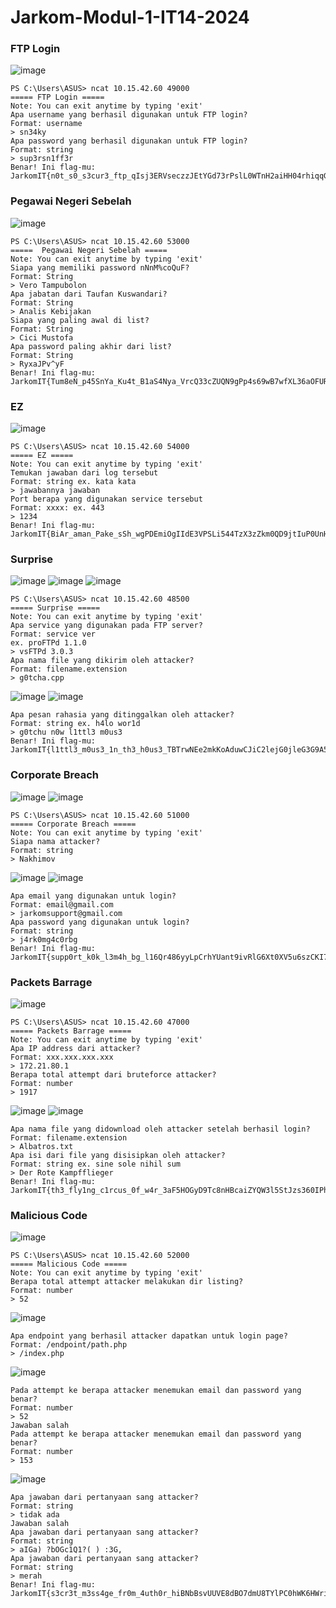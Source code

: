 # Jarkom-Modul-1-IT14-2024

### FTP Login
![image](https://github.com/user-attachments/assets/0ae839e4-5f03-4f97-a794-dbc8ab4a6fdc)
```
PS C:\Users\ASUS> ncat 10.15.42.60 49000
===== FTP Login =====
Note: You can exit anytime by typing 'exit'
Apa username yang berhasil digunakan untuk FTP login?
Format: username
> sn34ky
Apa password yang berhasil digunakan untuk FTP login?
Format: string
> sup3rsn1ff3r
Benar! Ini flag-mu: JarkomIT{n0t_s0_s3cur3_ftp_qIsj3ERVseczzJEtYGd73rPslL0WTnH2aiHH04rhiqqGQiYQftyWG1N}
```

### Pegawai Negeri Sebelah
![image](https://github.com/user-attachments/assets/7365f75e-aa33-4d7a-a10d-5fda35dbba67)
```
PS C:\Users\ASUS> ncat 10.15.42.60 53000
=====  Pegawai Negeri Sebelah =====
Note: You can exit anytime by typing 'exit'
Siapa yang memiliki password nNnM%coQuF?
Format: String
> Vero Tampubolon
Apa jabatan dari Taufan Kuswandari?
Format: String
> Analis Kebijakan
Siapa yang paling awal di list?
Format: String
> Cici Mustofa
Apa password paling akhir dari list?
Format: String
> RyxaJPv^yF
Benar! Ini flag-mu: JarkomIT{Tum8eN_p45SnYa_Ku4t_B1aS4Nya_VrcQ33cZUQN9gPp4s69wB7wfXL36aOFURVFs14fVtt4eWqntBZBYM4h}
```

### EZ
![image](https://github.com/user-attachments/assets/91309861-12c1-46e9-9bd5-692e17f0d1ec)
```
PS C:\Users\ASUS> ncat 10.15.42.60 54000
===== EZ =====
Note: You can exit anytime by typing 'exit'
Temukan jawaban dari log tersebut
Format: string ex. kata kata
> jawabannya jawaban
Port berapa yang digunakan service tersebut
Format: xxxx: ex. 443
> 1234
Benar! Ini flag-mu: JarkomIT{BiAr_aman_Pake_sSh_wgPDEmiOgIIdE3VPSLi544TzX3zZkm0QD9jtIuP0UnHLSEZXlm3REZ}
```

### Surprise
![image](https://github.com/user-attachments/assets/d04bed12-c543-4b87-955d-68beaa203ecb)
![image](https://github.com/user-attachments/assets/be58b391-0b70-4702-b68d-ec5ac1d2a16b)
![image](https://github.com/user-attachments/assets/64a95f57-294d-4ea0-88e2-afe1a4a1be85)
```
PS C:\Users\ASUS> ncat 10.15.42.60 48500
===== Surprise =====
Note: You can exit anytime by typing 'exit'
Apa service yang digunakan pada FTP server?
Format: service ver
ex. proFTPd 1.1.0
> vsFTPd 3.0.3
Apa nama file yang dikirim oleh attacker?
Format: filename.extension
> g0tcha.cpp
```
![image](https://github.com/user-attachments/assets/7ae11496-1040-4059-a7ba-6a3dd1665ce1)
![image](https://github.com/user-attachments/assets/632a7feb-dcd4-45a9-b1d7-24dccc2448d4)
```
Apa pesan rahasia yang ditinggalkan oleh attacker?
Format: string ex. h4lo wor1d
> g0tchu n0w l1ttl3 m0us3
Benar! Ini flag-mu: JarkomIT{l1ttl3_m0us3_1n_th3_h0us3_TBTrwNEe2mkKoAduwCJiC2lejG0jleG3G9A5SNqWG9BLTX9UQFg7TCHU}
```

### Corporate Breach
![image](https://github.com/user-attachments/assets/c878ca73-6573-4285-af55-87f101bb8e53)
![image](https://github.com/user-attachments/assets/a6867e07-954f-4afe-8653-d1ef05a551b8)
```
PS C:\Users\ASUS> ncat 10.15.42.60 51000
===== Corporate Breach =====
Note: You can exit anytime by typing 'exit'
Siapa nama attacker?
Format: string
> Nakhimov
```
![image](https://github.com/user-attachments/assets/f0ac6e1e-7bec-43bc-8b69-4b51b9e39211)
![image](https://github.com/user-attachments/assets/f97f94fb-ff7f-4d86-8278-837ffa5cc6bc)
```
Apa email yang digunakan untuk login?
Format: email@gmail.com
> jarkomsupport@gmail.com
Apa password yang digunakan untuk login?
Format: string
> j4rk0mg4c0rbg
Benar! Ini flag-mu: JarkomIT{supp0rt_k0k_l3m4h_bg_l16Qr486yyLpCrhYUant9ivRlG6Xt0XV5u6szCKI71GGH2Uf3BBHG6}
```

### Packets Barrage
![image](https://github.com/user-attachments/assets/5670f7c5-4576-4a1c-ae49-568bfa0818ea)
```
PS C:\Users\ASUS> ncat 10.15.42.60 47000
===== Packets Barrage =====
Note: You can exit anytime by typing 'exit'
Apa IP address dari attacker?
Format: xxx.xxx.xxx.xxx
> 172.21.80.1
Berapa total attempt dari bruteforce attacker?
Format: number
> 1917
```
![image](https://github.com/user-attachments/assets/30c3bc80-3ad5-4a4a-a678-94372a0ac664)
![image](https://github.com/user-attachments/assets/0081e326-744d-451c-b063-58f6b3da9c56)
```
Apa nama file yang didownload oleh attacker setelah berhasil login?
Format: filename.extension
> Albatros.txt
Apa isi dari file yang disisipkan oleh attacker?
Format: string ex. sine sole nihil sum
> Der Rote Kampfflieger
Benar! Ini flag-mu: JarkomIT{th3_fly1ng_c1rcus_0f_w4r_3aF5HOGyD9Tc8nHBcaiZYQW3l5StJzs360IPhDcPLchCCLa4qXU6XACE}
```

### Malicious Code
![image](https://github.com/user-attachments/assets/48b66c7b-d493-4e5d-a367-0e67483216e0)
```
PS C:\Users\ASUS> ncat 10.15.42.60 52000
===== Malicious Code =====
Note: You can exit anytime by typing 'exit'
Berapa total attempt attacker melakukan dir listing?
Format: number
> 52
```
![image](https://github.com/user-attachments/assets/ecfac783-198a-4464-ab96-16e56e392394)
```
Apa endpoint yang berhasil attacker dapatkan untuk login page?
Format: /endpoint/path.php
> /index.php
```
![image](https://github.com/user-attachments/assets/39195ca7-d1c8-41d6-9323-a55eeaa8d9fd)
```
Pada attempt ke berapa attacker menemukan email dan password yang benar?
Format: number
> 52
Jawaban salah
Pada attempt ke berapa attacker menemukan email dan password yang benar?
Format: number
> 153
```
![image](https://github.com/user-attachments/assets/8cfa5fc4-fa93-4a4a-af5e-2d09f6a80586)
```
Apa jawaban dari pertanyaan sang attacker?
Format: string
> tidak ada
Jawaban salah
Apa jawaban dari pertanyaan sang attacker?
Format: string
> aIGa) ?bOGc1Q1?( ) :3G,
Apa jawaban dari pertanyaan sang attacker?
Format: string
> merah
Benar! Ini flag-mu: JarkomIT{s3cr3t_m3ss4ge_fr0m_4uth0r_hiBNbBsvUUVE8dBO7dmU8TYlPC0hWK6HWripnWLhYs5ZYqqLSQrCL0R}
```

